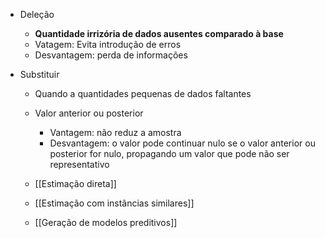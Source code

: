 
- Deleção
	- **Quantidade irrizória de dados ausentes comparado à base**
	- Vatagem: Evita introdução de erros
	- Desvantagem: perda de informações 

- Substituir 
	- Quando a quantidades pequenas de dados faltantes
	- Valor anterior ou posterior
		- Vantagem: não reduz a amostra
		- Desvantagem: o valor pode continuar nulo se o valor anterior ou posterior for nulo, propagando um valor que pode não ser representativo
		
	- [[Estimação direta]]

	- [[Estimação com instâncias similares]]
		
	- [[Geração de modelos preditivos]]
